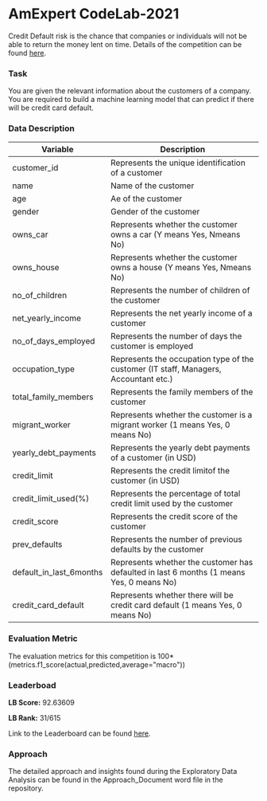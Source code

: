 # AmExpert CodeLab-2021

Credit Default risk is the chance that companies or individuals will not be able to return the money lent on time. 
Details of the competition can be found [here](https://www.hackerearth.com/challenges/competitive/amexpert-code-lab/machine-learning/credit-card-default-risk-5-95cbc85f/).

### Task
You are given the relevant information about the customers of a company. You are required to build a machine learning model that can predict if there will be credit card default. 

### Data Description

| __Variable__ | __Description__ |
|-------------|------------|
| customer_id          | Represents the unique identification of a customer    |
| name          | Name of the customer |
| age  |Ae of the customer |
| gender | Gender of the customer |
| owns_car | Represents whether the customer owns a car (Y means Yes, Nmeans No) |
| owns_house | Represents whether the customer owns a house (Y means Yes, Nmeans No) |
| no_of_children | Represents the number of children of the customer |
| net_yearly_income | Represents the net yearly income of a customer |
| no_of_days_employed | Represents the number of days the customer is employed |
| occupation_type | Represents the occupation type of the customer (IT staff, Managers, Accountant etc.) |
| total_family_members | Represents the family members of the customer |
| migrant_worker | Represents whether the customer is a migrant worker (1 means Yes, 0 means No) |
| yearly_debt_payments | Represents the yearly debt payments of a customer (in USD) |
| credit_limit | Represents the credit limitof the customer (in USD) |
| credit_limit_used(%) | Represents the percentage of total credit limit used by the customer |
| credit_score | Represents the credit score of the customer |
| prev_defaults | Represents the number of previous defaults by the customer |
| default_in_last_6months | Represents whether the customer has defaulted in last 6 months (1 means Yes, 0 means No) |
| credit_card_default | Represents whether there will be credit card default (1 means Yes, 0 means No) |

### Evaluation Metric
The evaluation metrics for this competition is 100*(metrics.f1_score(actual,predicted,average="macro"))

### Leaderboad
**LB Score:** 92.63609

**LB Rank:** 31/615

Link to the Leaderboard can be found [here](https://www.hackerearth.com/challenges/competitive/amexpert-code-lab/leaderboard/credit-card-default-risk-5-95cbc85f/).

### Approach
The detailed approach and insights found during the Exploratory Data Analysis can be found in the Approach_Document word file in the repository. 



